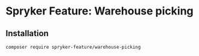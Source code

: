 # Spryker Feature: Warehouse picking



## Installation

```
composer require spryker-feature/warehouse-picking
```
